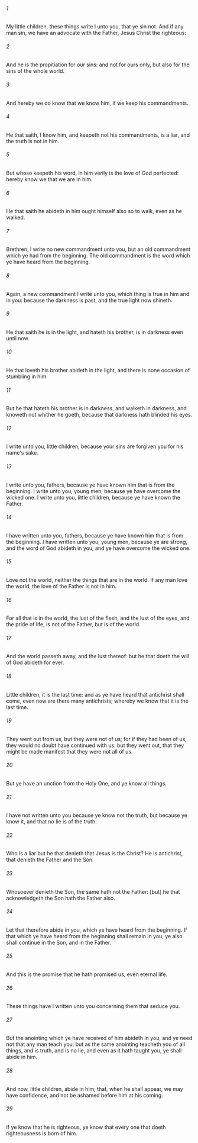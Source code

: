 ###### 1
My little children, these things write I unto you, that ye sin not. And if any man sin, we have an advocate with the Father, Jesus Christ the righteous:

###### 2
And he is the propitiation for our sins: and not for ours only, but also for the sins of the whole world.

###### 3
And hereby we do know that we know him, if we keep his commandments.

###### 4
He that saith, I know him, and keepeth not his commandments, is a liar, and the truth is not in him.

###### 5
But whoso keepeth his word, in him verily is the love of God perfected: hereby know we that we are in him.

###### 6
He that saith he abideth in him ought himself also so to walk, even as he walked.

###### 7
Brethren, I write no new commandment unto you, but an old commandment which ye had from the beginning. The old commandment is the word which ye have heard from the beginning.

###### 8
Again, a new commandment I write unto you, which thing is true in him and in you: because the darkness is past, and the true light now shineth.

###### 9
He that saith he is in the light, and hateth his brother, is in darkness even until now.

###### 10
He that loveth his brother abideth in the light, and there is none occasion of stumbling in him.

###### 11
But he that hateth his brother is in darkness, and walketh in darkness, and knoweth not whither he goeth, because that darkness hath blinded his eyes.

###### 12
I write unto you, little children, because your sins are forgiven you for his name's sake.

###### 13
I write unto you, fathers, because ye have known him that is from the beginning. I write unto you, young men, because ye have overcome the wicked one. I write unto you, little children, because ye have known the Father.

###### 14
I have written unto you, fathers, because ye have known him that is from the beginning. I have written unto you, young men, because ye are strong, and the word of God abideth in you, and ye have overcome the wicked one.

###### 15
Love not the world, neither the things that are in the world. If any man love the world, the love of the Father is not in him.

###### 16
For all that is in the world, the lust of the flesh, and the lust of the eyes, and the pride of life, is not of the Father, but is of the world.

###### 17
And the world passeth away, and the lust thereof: but he that doeth the will of God abideth for ever.

###### 18
Little children, it is the last time: and as ye have heard that antichrist shall come, even now are there many antichrists; whereby we know that it is the last time.

###### 19
They went out from us, but they were not of us; for if they had been of us, they would no doubt have continued with us: but they went out, that they might be made manifest that they were not all of us.

###### 20
But ye have an unction from the Holy One, and ye know all things.

###### 21
I have not written unto you because ye know not the truth, but because ye know it, and that no lie is of the truth.

###### 22
Who is a liar but he that denieth that Jesus is the Christ? He is antichrist, that denieth the Father and the Son.

###### 23
Whosoever denieth the Son, the same hath not the Father: [but] he that acknowledgeth the Son hath the Father also.

###### 24
Let that therefore abide in you, which ye have heard from the beginning. If that which ye have heard from the beginning shall remain in you, ye also shall continue in the Son, and in the Father.

###### 25
And this is the promise that he hath promised us, even eternal life.

###### 26
These things have I written unto you concerning them that seduce you.

###### 27
But the anointing which ye have received of him abideth in you, and ye need not that any man teach you: but as the same anointing teacheth you of all things, and is truth, and is no lie, and even as it hath taught you, ye shall abide in him.

###### 28
And now, little children, abide in him; that, when he shall appear, we may have confidence, and not be ashamed before him at his coming.

###### 29
If ye know that he is righteous, ye know that every one that doeth righteousness is born of him.

